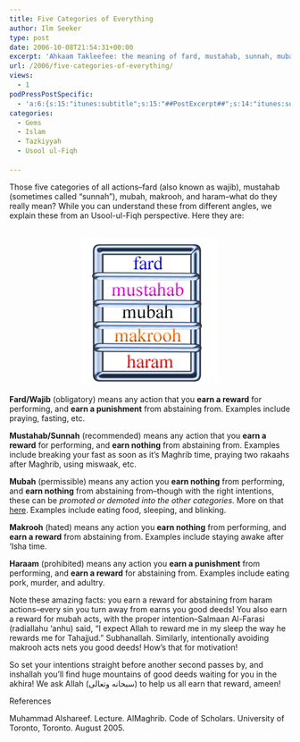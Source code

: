 ```yaml
---
title: Five Categories of Everything
author: Ilm Seeker
type: post
date: 2006-10-08T21:54:31+00:00
excerpt: 'Ahkaam Takleefee: the meaning of fard, mustahab, sunnah, mubah, makrooh, and haraam, with examples. How to use these to reap massive rewards.'
url: /2006/five-categories-of-everything/
views:
  - 1
podPressPostSpecific:
  - 'a:6:{s:15:"itunes:subtitle";s:15:"##PostExcerpt##";s:14:"itunes:summary";s:15:"##PostExcerpt##";s:15:"itunes:keywords";s:17:"##WordPressCats##";s:13:"itunes:author";s:10:"##Global##";s:15:"itunes:explicit";s:2:"No";s:12:"itunes:block";s:2:"No";}'
categories:
  - Gems
  - Islam
  - Tazkiyyah
  - Usool ul-Fiqh

---
```

Those five categories of all actions&#8211;fard (also known as wajib), mustahab (sometimes called &#8220;sunnah&#8221;), mubah, makrooh, and haram&#8211;what do they really mean? While you can understand these from different angles, we explain these from an Usool-ul-Fiqh perspective. Here they are:

<div>
  <center>
    <br /> <img src='/wp-content/uploads/ruling_meter.jpg' alt='Ruling Meter' /><br />
  </center>
</div>

**Fard/Wajib** (obligatory) means any action that you **earn a reward** for performing, and **earn a punishment** from abstaining from. Examples include praying, fasting, etc.

**Mustahab/Sunnah** (recommended) means any action that you **earn a reward** for performing, and **earn nothing** from abstaining from. Examples include breaking your fast as soon as it&#8217;s Maghrib time, praying two rakaahs after Maghrib, using miswaak, etc.

**Mubah** (permissible) means any action you **earn nothing** from performing, and **earn nothing** from abstaining from&#8211;though with the right intentions, these can be _promoted or demoted into the other categories_. More on that [here][1]. Examples include eating food, sleeping, and blinking.

**Makrooh** (hated) means any action you **earn nothing** from performing, and **earn a reward** from abstaining from. Examples include staying awake after &#8216;Isha time.

**Haraam** (prohibited) means any action you **earn a punishment** from performing, and **earn a reward** for abstaining from. Examples include eating pork, murder, and adultry.

Note these amazing facts: <span class="gem">you earn a reward for abstaining from haram actions</span>&#8211;every sin you turn away from earns you good deeds! You also <span class="gem">earn a reward for mubah acts, with the proper intention</span>&#8211;Salmaan Al-Farasi (radiallahu &#8216;anhu) said, &#8220;I expect Allah to reward me in my sleep the way he rewards me for Tahajjud.&#8221; Subhanallah. Similarly, <span class="gem">intentionally avoiding makrooh acts nets you good deeds!</span> How&#8217;s that for motivation!

So set your intentions straight before another second passes by, and inshallah you&#8217;ll find huge mountains of good deeds waiting for you in the akhira! We ask Allah (سبحانه وتعالى) to help us all earn that reward, ameen!

<div id="referencesTitle">
  References
</div>

<p class="reference">
  Muhammad Alshareef. Lecture. AlMaghrib. Code of Scholars. University of Toronto, Toronto. August 2005.
</p>

 [1]: /ibadah-natural-actions-religious-actions/